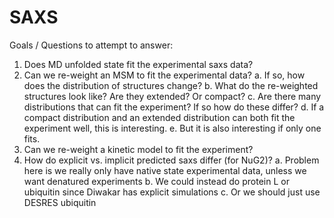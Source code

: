 SAXS
====

Goals / Questions to attempt to answer:

1. Does MD unfolded state fit the experimental saxs data?
2. Can we re-weight an MSM to fit the experimental data?
  a. If so, how does the distribution of structures change?
  b. What do the re-weighted structures look like? Are they extended? Or compact?
  c. Are there many distributions that can fit the experiment? If so how do these differ?
  d. If a compact distribution and an extended distribution can both fit the experiment well, this is interesting.
  e. But it is also interesting if only one fits.
3. Can we re-weight a kinetic model to fit the experiment?
4. How do explicit vs. implicit predicted saxs differ (for NuG2)? 
  a. Problem here is we really only have native state experimental data, unless we want denatured experiments
  b. We could instead do protein L or ubiquitin since Diwakar has explicit simulations 
  c. Or we should just use DESRES ubiquitin




